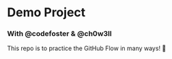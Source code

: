 # Demo Project

### With @codefoster & @ch0w3ll

This repo is to practice the GitHub Flow in many ways! :tada:
